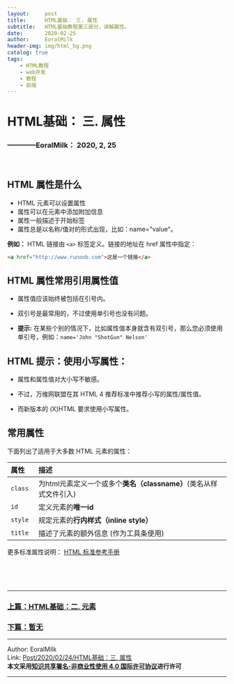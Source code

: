 ```yaml
---
layout:     post                    
title:      HTML基础： 三. 属性             
subtitle:   HTML基础教程第三部分，讲解属性。
date:       2020-02-25           
author:     EoralMilk             
header-img: img/html_bg.png    
catalog: true                    
tags:        
    - HTML教程
    - web开发
    - 教程
    - 前端
---
```



# HTML基础： 三. 属性
### ————EoralMilk： 2020, 2, 25
<br/>  

## HTML 属性是什么
- HTML 元素可以设置属性
- 属性可以在元素中添加附加信息
- 属性一般描述于开始标签
- 属性总是以名称/值对的形式出现，比如：name="value"。

**例如：**
HTML 链接由 `<a>` 标签定义。链接的地址在 href 属性中指定：

```html
<a href="http://www.runoob.com">这是一个链接</a>
```

## HTML 属性常用引用属性值
- 属性值应该始终被包括在引号内。

- 双引号是最常用的，不过使用单引号也没有问题。

- **提示:** 在某些个别的情况下，比如属性值本身就含有双引号，那么您必须使用单引号，例如：`name='John "ShotGun" Nelson'`


## HTML 提示：使用小写属性：
- 属性和属性值对大小写不敏感。

- 不过，万维网联盟在其 HTML 4 推荐标准中推荐小写的属性/属性值。

- 而新版本的 (X)HTML 要求使用小写属性。

## 常用属性

下面列出了适用于大多数 HTML 元素的属性：

|属性	|描述   |
|:---   |:---|
|`class`	|为html元素定义一个或多个**类名（classname）**(类名从样式文件引入)
|`id`	    |定义元素的**唯一id**
|`style`  |规定元素的**行内样式（inline style）**
|`title ` |描述了元素的额外信息 (作为工具条使用)

更多标准属性说明： [HTML 标准参考手册](https://www.runoob.com/tags/html-reference.html)

<br/>  
<br/>
<br/>

---  
### [上篇：HTML基础：二. 元素](https://eoralmilk.github.io/2020/02/24/HTML%E5%9F%BA%E7%A1%80-%E4%BA%8C/)
### [下篇：暂无]()


---  

Author: EoralMilk  
Link: [Post/2020/02/24/HTML基础：三. 属性](https://eoralmilk.github.io/2020/02/25/HTML%E5%9F%BA%E7%A1%80-%E4%B8%89/)   
**本文采用[知识共享署名-非商业性使用 4.0 国际许可协议](https://creativecommons.org/licenses/by-nc-sa/4.0/)进行许可**  

--- 